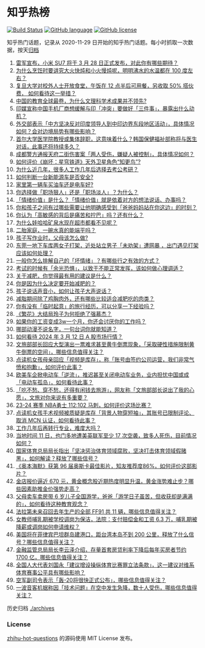 # 知乎热榜
[![Build Status](https://github.com/ToWeLong/zhihu-hot-questions/workflows/CI/badge.svg)](https://github.com/ToWeLong/zhihu-hot-questions/actions)
[![GitHub language](https://img.shields.io/badge/language-golang-orange.svg)](https://golang.org/)
[![GitHub license](https://img.shields.io/github/license/ToWeLong/zhihu-hot-questions)](https://github.com/ToWeLong/zhihu-hot-questions/blob/main/LICENSE)

知乎热门话题，记录从 2020-11-29 日开始的知乎热门话题。每小时抓取一次数据，按天[归档](./archives)

<!-- BEGIN -->

1. [雷军宣布，小米 SU7 将于 3 月 28 日正式发布，对此你有哪些期待？](https://www.zhihu.com/question/648155699)
1. [为什么烹饪时要讲究大火快炖和小火慢炖呢，明明沸水的水温都在 100 度左右？](https://www.zhihu.com/question/643098707)
1. [复旦大学对校外人士开放食堂，午饭在 12 点半后可用餐，另收取 50% 搭伙费， 如何看待这一举措？](https://www.zhihu.com/question/648044664)
1. [中国的教育全球最卷，为什么文理科学术成果并不领先?](https://www.zhihu.com/question/647658035)
1. [印媒宣称中国手机厂商想缓解与印「冲突」要做好「三件事」，暴露出什么动机？](https://www.zhihu.com/question/648159221)
1. [外交部表示「中方坚决反对印度领导人到中印边界东段地区活动」，具体情况如何？会对边境局势有哪些影响？](https://www.zhihu.com/question/648111794)
1. [首尔大学医学院教授或集体辞职，这意味着什么？韩国保健福祉部称将与医生对话，此事还将持续多久？](https://www.zhihu.com/question/648168586)
1. [成都警方通报天府二街伤害案「两人受伤，嫌疑人被控制」，具体情况如何？](https://www.zhihu.com/question/648099246)
1. [如何评价《崩坏：星穹铁道》天外卫星角色“知更鸟”?](https://www.zhihu.com/question/648178167)
1. [为什么近几年，很多人工作几年后选择去考公考研？](https://www.zhihu.com/question/647469344)
1. [如何判断一台新能源车是否安全?](https://www.zhihu.com/question/648005942)
1. [家里第一辆车买油车还是电车好?](https://www.zhihu.com/question/647935082)
1. [你选择做「职场狠人」还是「职场淡人」？为什么？](https://www.zhihu.com/question/648034202)
1. [「情绪价值」是什么？「情绪价值」就是依着对方的想法说话、办事吗？](https://www.zhihu.com/question/647992664)
1. [你和孩子之间有过哪些需要让他明确感受到「爸爸妈妈站在你这边」的时刻？](https://www.zhihu.com/question/648041451)
1. [你认为「高敏感的背后是痛苦和拧巴」吗？还有什么？](https://www.zhihu.com/question/647962961)
1. [为什么娃哈哈矿泉水现在超市都看不见呢？](https://www.zhihu.com/question/646053888)
1. [二胎家庭，一碗水真的能端平吗？](https://www.zhihu.com/question/647134676)
1. [孩子写作业时，父母该怎么做?](https://www.zhihu.com/question/646830658)
1. [东莞一地下车库两女子打架，近处站立男子「未劝架」遭网暴 ，出门遇见打架应该如何处理？](https://www.zhihu.com/question/648007942)
1. [一般你怎么排解自己的「坏情绪」？有哪些行之有效的方式？](https://www.zhihu.com/question/647965821)
1. [考试的时候有「余光恐惧」，以致于不能正常发挥，该如何做心理调适？](https://www.zhihu.com/question/647548776)
1. [关于减肥，你觉得最有用的建议是什么？](https://www.zhihu.com/question/647170824)
1. [你是因为什么决定要开始减肥的？](https://www.zhihu.com/question/647449148)
1. [孩子说话声音小，如何让孩子大声说话？](https://www.zhihu.com/question/647123531)
1. [减脂期间除了鸡胸肉外，还有哪些比较适合减肥吃的肉类？](https://www.zhihu.com/question/645242876)
1. [你有没有「临时起意」的旅行经历，可以分享一下经验吗？](https://www.zhihu.com/question/646983402)
1. [《繁花》大结局玲子为何拒绝了强慕杰？](https://www.zhihu.com/question/640542680)
1. [如果你的工资变成3w一个月，你还会讨厌你的工作吗？](https://www.zhihu.com/question/645689714)
1. [哪部动漫不说名字，一句台词你就能知道？](https://www.zhihu.com/question/644118780)
1. [如何看待 2024 年 3 月 12 日 A 股市场行情？](https://www.zhihu.com/question/648156196)
1. [文旅部部长回应大型演出一票难求甚至黄牛倒票现象，「采取硬性措施限制黄牛倒票的空间」，哪些信息值得关注？](https://www.zhihu.com/question/648057909)
1. [点读机女孩母亲回应「视频是库存」，称「账号由签约公司运营，我们非常气愤和抱歉」，如何评价此事？](https://www.zhihu.com/question/648079504)
1. [欧美车企掀电动车「逆流」，推迟甚至关闭电动车业务，业内担忧中国或成「电动车孤岛」，如何看待此事？](https://www.zhihu.com/question/648029182)
1. [「吃不愁、穿不愁，还得有闲钱去旅游」，网友称「文旅部部长说出了我的心愿」，文旅对你来说有多重要？](https://www.zhihu.com/question/648057400)
1. [23-24 赛季 NBA勇士 112:102 马刺，如何评价这场比赛？](https://www.zhihu.com/question/648150023)
1. [点读机女孩手术视频被质疑是库存「背景人物穿短袖」，其账号已限制评论、取消 MCN 认证，如何看待此事？](https://www.zhihu.com/question/648047753)
1. [工作几年后再转行专业，难度大吗？](https://www.zhihu.com/question/647204426)
1. [当地时间 11 日，也门多地遭美英联军至少 17 次空袭，致多人死伤，目前情况如何？](https://www.zhihu.com/question/648155471)
1. [国家体育总局局长指出「坚决惩治体育领域腐败，坚决打击体育领域假赌黑」，如何解读？释放了哪些信号？](https://www.zhihu.com/question/648070161)
1. [《奥本海默》获第 96 届奥斯卡最佳影片，知友推荐度86%，如何评价这部影片？](https://www.zhihu.com/question/648006965)
1. [金店报价逼近 670 元，黄金概念股近期热度明显升温，黄金涨势难止步？哪些因素助推金价强势走高？](https://www.zhihu.com/question/648169500)
1. [父母卖车卖房带 6 岁儿子全国游学，爸爸「游学日子虽苦，但收获却是满满的」，如何看待这种教育观念？](https://www.zhihu.com/question/648167646)
1. [法拉第未来召回去年生产的全部 FF91 共 11 辆，哪些信息值得关注？](https://www.zhihu.com/question/648170834)
1. [女教师哺乳期被学校调岗为保洁，法院：支付赔偿金和工资 6.3 万，哺乳期被降薪或调岗如何申请维权？](https://www.zhihu.com/question/648152693)
1. [美国将在菲律宾巴坦群岛建港口，距台湾本岛不到 200 公里，释放了什么信号？哪些信息值得关注？](https://www.zhihu.com/question/648159915)
1. [金融监管总局局长李云泽介绍，存量首套房贷利率下降后每年买房者节约 1700 亿，哪些信息值得关注？](https://www.zhihu.com/question/648064377)
1. [全国人大代表刘国永「建议增设操纵体育比赛罪立法条款」，这一建议对维系体育赛事公平具有哪些影响？](https://www.zhihu.com/question/648012170)
1. [空军副司令表示「轰-20将很快正式公布」，哪些信息值得关注？](https://www.zhihu.com/question/648056180)
1. [一波音客机据称因「技术问题」在空中发生急降，数十人受伤，哪些信息值得关注？](https://www.zhihu.com/question/648042357)

<!-- END -->

历史归档 [./archives](./archives)


### License
[zhihu-hot-questions](https://github.com/towelong/zhihu-hot-questions) 的源码使用 MIT License 发布。